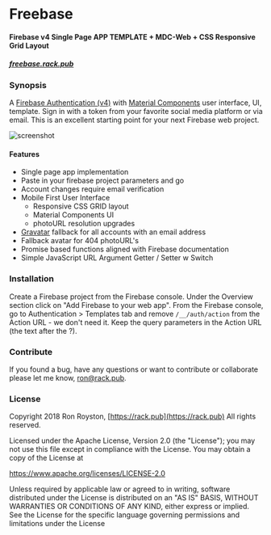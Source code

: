 # Freebase
#### Firebase v4 Single Page APP TEMPLATE + MDC-Web + CSS Responsive Grid Layout

##### [freebase.rack.pub](https://freebase.rack.pub)

### Synopsis

A [Firebase Authentication (v4)](https://firebase.google.com/products/auth/) with [Material Components](//material.io/components) user interface, UI, template. Sign in with a token from your favorite social media platform or via email. 
This is an excellent starting point for your next Firebase web project.

<img src="https://github.com/rhroyston/rhroyston.github.io/blob/master/freebase.jpg" alt="screenshot" style="max-width:80%">

#### Features

 - Single page app implementation
 - Paste in your firebase project parameters and go
 - Account changes require email verification
 - Mobile First User Interface
   - Responsive CSS GRID layout
   - Material Components UI
   - photoURL resolution upgrades
 - [Gravatar](//gravatar.com) fallback for all accounts with an email address
 - Fallback avatar for 404 photoURL's
 - Promise based functions aligned with Firebase documentation
 - Simple JavaScript URL Argument Getter / Setter w Switch

### Installation

Create a Firebase project from the Firebase console.
Under the Overview section click on "Add Firebase to your web app".
From the Firebase console, go to Authentication > Templates tab and remove `/__/auth/action` from the Action URL - we don't need it. 
Keep the query parameters in the Action URL (the text after the ?).

### Contribute

If you found a bug, have any questions or want to contribute or collaborate please let me know, [ron@rack.pub](mailto:ron@rack.pub).

### License

Copyright 2018 Ron Royston, [https://rack.pub](https://rack.pub) All rights reserved.

Licensed under the Apache License, Version 2.0 (the "License");
you may not use this file except in compliance with the License.
You may obtain a copy of the License at

  https://www.apache.org/licenses/LICENSE-2.0

Unless required by applicable law or agreed to in writing, software
distributed under the License is distributed on an "AS IS" BASIS,
WITHOUT WARRANTIES OR CONDITIONS OF ANY KIND, either express or implied.
See the License for the specific language governing permissions and
limitations under the License